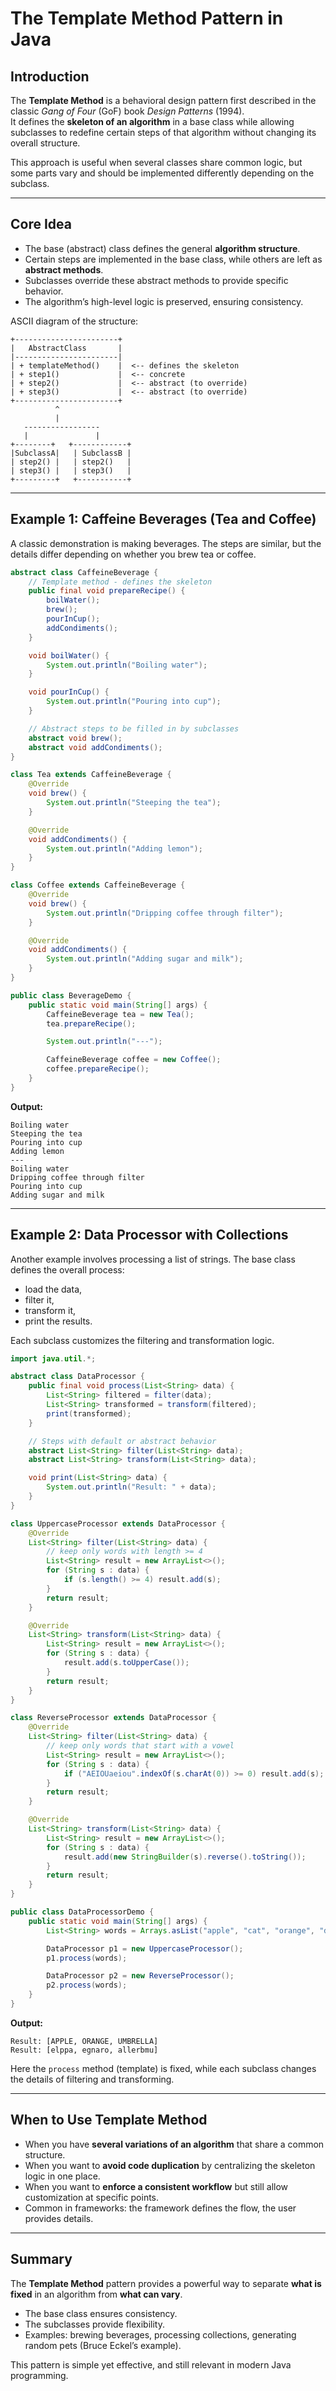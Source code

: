# The Template Method Pattern in Java

## Introduction

The **Template Method** is a behavioral design pattern first described in the classic *Gang of Four* (GoF) book *Design Patterns* (1994).  
It defines the **skeleton of an algorithm** in a base class while allowing subclasses to redefine certain steps of that algorithm without changing its overall structure.  

This approach is useful when several classes share common logic, but some parts vary and should be implemented differently depending on the subclass.

---

## Core Idea

- The base (abstract) class defines the general **algorithm structure**.  
- Certain steps are implemented in the base class, while others are left as **abstract methods**.  
- Subclasses override these abstract methods to provide specific behavior.  
- The algorithm’s high-level logic is preserved, ensuring consistency.

ASCII diagram of the structure:

```
+-----------------------+
|   AbstractClass       |
|-----------------------|
| + templateMethod()    |  <-- defines the skeleton
| + step1()             |  <-- concrete
| + step2()             |  <-- abstract (to override)
| + step3()             |  <-- abstract (to override)
+-----------------------+
          ^
          |
   -----------------
   |               |
+--------+   +------------+
|SubclassA|   | SubclassB |
| step2() |   | step2()   |
| step3() |   | step3()   |
+---------+   +-----------+
```

---

## Example 1: Caffeine Beverages (Tea and Coffee)

A classic demonstration is making beverages. The steps are similar, but the details differ depending on whether you brew tea or coffee.

```java
abstract class CaffeineBeverage {
    // Template method - defines the skeleton
    public final void prepareRecipe() {
        boilWater();
        brew();
        pourInCup();
        addCondiments();
    }

    void boilWater() {
        System.out.println("Boiling water");
    }

    void pourInCup() {
        System.out.println("Pouring into cup");
    }

    // Abstract steps to be filled in by subclasses
    abstract void brew();
    abstract void addCondiments();
}

class Tea extends CaffeineBeverage {
    @Override
    void brew() {
        System.out.println("Steeping the tea");
    }

    @Override
    void addCondiments() {
        System.out.println("Adding lemon");
    }
}

class Coffee extends CaffeineBeverage {
    @Override
    void brew() {
        System.out.println("Dripping coffee through filter");
    }

    @Override
    void addCondiments() {
        System.out.println("Adding sugar and milk");
    }
}

public class BeverageDemo {
    public static void main(String[] args) {
        CaffeineBeverage tea = new Tea();
        tea.prepareRecipe();

        System.out.println("---");

        CaffeineBeverage coffee = new Coffee();
        coffee.prepareRecipe();
    }
}
```

**Output:**
```
Boiling water
Steeping the tea
Pouring into cup
Adding lemon
---
Boiling water
Dripping coffee through filter
Pouring into cup
Adding sugar and milk
```

---

## Example 2: Data Processor with Collections

Another example involves processing a list of strings. The base class defines the overall process:  
- load the data,  
- filter it,  
- transform it,  
- print the results.  

Each subclass customizes the filtering and transformation logic.

```java
import java.util.*;

abstract class DataProcessor {
    public final void process(List<String> data) {
        List<String> filtered = filter(data);
        List<String> transformed = transform(filtered);
        print(transformed);
    }

    // Steps with default or abstract behavior
    abstract List<String> filter(List<String> data);
    abstract List<String> transform(List<String> data);

    void print(List<String> data) {
        System.out.println("Result: " + data);
    }
}

class UppercaseProcessor extends DataProcessor {
    @Override
    List<String> filter(List<String> data) {
        // keep only words with length >= 4
        List<String> result = new ArrayList<>();
        for (String s : data) {
            if (s.length() >= 4) result.add(s);
        }
        return result;
    }

    @Override
    List<String> transform(List<String> data) {
        List<String> result = new ArrayList<>();
        for (String s : data) {
            result.add(s.toUpperCase());
        }
        return result;
    }
}

class ReverseProcessor extends DataProcessor {
    @Override
    List<String> filter(List<String> data) {
        // keep only words that start with a vowel
        List<String> result = new ArrayList<>();
        for (String s : data) {
            if ("AEIOUaeiou".indexOf(s.charAt(0)) >= 0) result.add(s);
        }
        return result;
    }

    @Override
    List<String> transform(List<String> data) {
        List<String> result = new ArrayList<>();
        for (String s : data) {
            result.add(new StringBuilder(s).reverse().toString());
        }
        return result;
    }
}

public class DataProcessorDemo {
    public static void main(String[] args) {
        List<String> words = Arrays.asList("apple", "cat", "orange", "dog", "umbrella");

        DataProcessor p1 = new UppercaseProcessor();
        p1.process(words);

        DataProcessor p2 = new ReverseProcessor();
        p2.process(words);
    }
}
```

**Output:**
```
Result: [APPLE, ORANGE, UMBRELLA]
Result: [elppa, egnaro, allerbmu]
```

Here the `process` method (template) is fixed, while each subclass changes the details of filtering and transforming.

---

## When to Use Template Method

- When you have **several variations of an algorithm** that share a common structure.  
- When you want to **avoid code duplication** by centralizing the skeleton logic in one place.  
- When you want to **enforce a consistent workflow** but still allow customization at specific points.  
- Common in frameworks: the framework defines the flow, the user provides details.

---

## Summary

The **Template Method** pattern provides a powerful way to separate **what is fixed** in an algorithm from **what can vary**.  
- The base class ensures consistency.  
- The subclasses provide flexibility.  
- Examples: brewing beverages, processing collections, generating random pets (Bruce Eckel’s example).  

This pattern is simple yet effective, and still relevant in modern Java programming.
